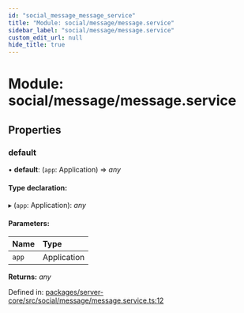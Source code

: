 ```yaml
---
id: "social_message_message_service"
title: "Module: social/message/message.service"
sidebar_label: "social/message/message.service"
custom_edit_url: null
hide_title: true
---
```


# Module: social/message/message.service

## Properties

### default

• **default**: (`app`: Application) => *any*

#### Type declaration:

▸ (`app`: Application): *any*

#### Parameters:

| Name | Type |
| :------ | :------ |
| `app` | Application |

**Returns:** *any*

Defined in: [packages/server-core/src/social/message/message.service.ts:12](https://github.com/xr3ngine/xr3ngine/blob/7e8e151f1/packages/server-core/src/social/message/message.service.ts#L12)
